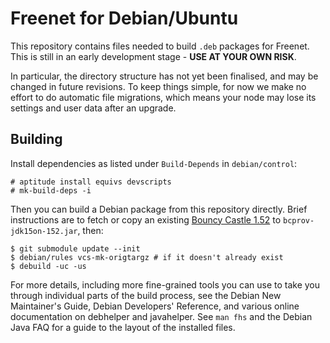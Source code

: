 Freenet for Debian/Ubuntu
=========================

This repository contains files needed to build `.deb` packages for Freenet. This
is still in an early development stage - **USE AT YOUR OWN RISK**.

In particular, the directory structure has not yet been finalised, and may be
changed in future revisions. To keep things simple, for now we make no effort
to do automatic file migrations, which means your node may lose its settings
and user data after an upgrade.

## Building

Install dependencies as listed under `Build-Depends` in `debian/control`:

    # aptitude install equivs devscripts
    # mk-build-deps -i

Then you can build a Debian package from this repository directly. Brief
instructions are to fetch or copy an existing [Bouncy Castle 1.52](https://www.bouncycastle.org/latest_releases.html)
to `bcprov-jdk15on-152.jar`, then:

    $ git submodule update --init
    $ debian/rules vcs-mk-origtargz # if it doesn't already exist
    $ debuild -uc -us

For more details, including more fine-grained tools you can use to take you
through individual parts of the build process, see the Debian New Maintainer's
Guide, Debian Developers' Reference, and various online documentation on
debhelper and javahelper. See `man fhs` and the Debian Java FAQ for a guide to
the layout of the installed files.
